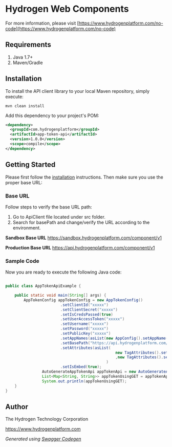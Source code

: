 # Hydrogen Web Components

For more information, please visit [https://www.hydrogenplatform.com/no-code](https://www.hydrogenplatform.com/no-code)

## Requirements
1. Java 1.7+
2. Maven/Gradle

## Installation

To install the API client library to your local Maven repository, simply execute:

```shell
mvn clean install
```

Add this dependency to your project's POM:

```xml
<dependency>
  <groupId>com.hydrogenplatform</groupId>
  <artifactId>app-token-api</artifactId>
  <version>1.0.0</version>
  <scope>compile</scope>
</dependency>
```

## Getting Started

Please first follow the [installation](#installation) instructions. Then make sure you use the proper base URL:

### Base URL
Follow steps to verify the base URL path:

1. Go to ApiClient file located under src folder.
2. Search for basePath and change/verify the URL according to the environment.

**Sandbox Base URL**
https://sandbox.hydrogenplatform.com/component/v1

**Production Base URL**
https://api.hydrogenplatform.com/component/v1

### Sample Code
Now you are ready to execute the following Java code:

```java

public class AppTokenApiExample {

    public static void main(String[] args) {
        AppTokenConfig appTokenConfig = new AppTokenConfig()
                        .setClientId("xxxxx")
                        .setClientSecret("xxxxx")
                        .setIsCredsPassed(true)
                        .setUserAccessToken("xxxxx")
                        .setUsername("xxxxx")
                        .setPassword("xxxxx")
                        .setPublicKey("xxxxx")
                        .setAppNames(asList(new AppConfig().setAppName("pfm_cash_flow").setAuthType("password_credentials")))
                        .setBasePath("https://api.hydrogenplatform.com/component/v1")
                        .setAttributes(asList(
                                                new TagAttributes().setName("card-id").setValue("xxxxx")
                                                ,new TagAttributes().setName("client-id").setValue("xxxxx"))
                                            )
                        .setIsEmbed(true);
                AutoGenerateAppTokenApi appTokenApi = new AutoGenerateAppTokenApi(appTokenConfig);
                List<Map<String, String>> appTokenUsingGET = appTokenApi.getAppTokenUsingGET();
                System.out.println(appTokenUsingGET);
    }
}

```

## Author
The Hydrogen Technology Corporation

https://www.hydrogenplatform.com

*Generated using [Swagger Codegen](https://github.com/swagger-api/swagger-codegen)*
